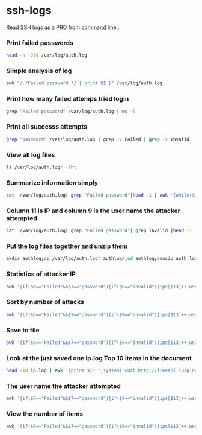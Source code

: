 # ssh-logs

Read SSH logs as a PRO from command line..

### Print failed passwords

```sh
head -n -250 /var/log/auth.log 
```

### Simple analysis of log

```sh
awk "/.*Failed password.*/ { print $1 }" /var/log/auth.log                                                                                                                                                 
```

### Print how many failed attemps tried login

```sh                                                                                                      
grep "Failed password" /var/log/auth.log | wc -l          
```

### Print all successs attempts

```sh
grep "password" /var/log/auth.log | grep -v Failed | grep -v Invalid                                                                
```

### View all log files

```sh
ls /var/log/auth.log* -lht                                                                                                        
```

### Summarize information simply

```sh
cat  /var/log/auth.log| grep "Failed password"|head -1 | awk '{while($i){print i, $i;i++}}'        
```

### Column 11 is IP and column 9 is the user name the attacker attempted.                                

```sh
cat  /var/log/auth.log| grep "Failed password"| grep invalid |head -1 | awk '{while($i){print i, $i;i++}}'                         
```

### Put the log files together and unzip them

```sh
mkdir authlog;cp /var/log/auth.log* authlog/;cd authlog;gunzip auth.log.*.gz
```

### Statistics of attacker IP

```sh
awk '{if($6=="Failed"&&$7=="password"){if($9=="invalid"){ips[$13]++;users[$11]++}else{users[$9]++;ips[$11]++}}}END{for(ip in ips){print ip, ips[ip]}}' /var/log/auth.* | wc -l
```

### Sort by number of attacks

```sh
awk '{if($6=="Failed"&&$7=="password"){if($9=="invalid"){ips[$13]++;users[$11]++}else{users[$9]++;ips[$11]++}}}END{for(ip in ips){print ip, ips[ip]}}' /var/log/auth.* | sort -k2 -rn | head
```

### Save to file

```sh
awk '{if($6=="Failed"&&$7=="password"){if($9=="invalid"){ips[$13]++;users[$11]++}else{users[$9]++;ips[$11]++}}}END{for(ip in ips){print ip, ips[ip]}}' /var/log/auth.* | sort -k2 -rn > ip.log
```

### Look at the just saved one ip.log Top 10 items in the document

```sh
head -10 ip.log | awk '{print $1" ";system("curl http://freeapi.ipip.net/"$1);print("\n")}'
```

### The user name the attacker attempted

```sh
awk '{if($6=="Failed"&&$7=="password"){if($9=="invalid"){ips[$13]++;users[$11]++}else{users[$9]++;ips[$11]++}}}END{for(user in users){print user, users[user]}}' /var/log/auth.* | sort -k2 -rn |wc -l
```

### View the number of items

```sh
awk '{if($6=="Failed"&&$7=="password"){if($9=="invalid"){ips[$13]++;users[$11]++}else{users[$9]++;ips[$11]++}}}END{for(user in users){print user, users[user]}}' /var/log/auth.* | sort -k2 -rn | head
```
